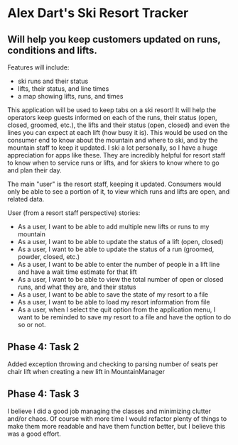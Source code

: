 # Alex Dart's Ski Resort Tracker

## Will help you keep customers updated on runs, conditions and lifts.

Features will include:
- ski runs and their status
- lifts, their status, and line times
- a map showing lifts, runs, and times

This application will be used to keep tabs on a ski resort! It will help the operators keep 
guests informed on each of the runs, their status (open, closed, groomed, etc.), the lifts and their status (open, closed)
and even the lines you can expect at each lift (how busy it is). This would be used on the consumer end to know about
the mountain and where to ski, and by the mountain staff to keep it updated. I ski a lot personally, so I have a
huge appreciation for apps like these. They are incredibly helpful for resort staff to know when to service runs or lifts,
and for skiers to know where to go and plan their day.

The main "user" is the resort staff, keeping it updated. Consumers would only be
able to see a portion of it, to view which runs and lifts are open, and related data.

User (from a resort staff perspective) stories:

 - As a user, I want to be able to add multiple new lifts or runs to my mountain
 - As a user, I want to be able to update the status of a lift (open, closed)
 - As a user, I want to be able to update the status of a run (groomed, powder, closed, etc.)
 - As a user, I want to be able to enter the number of people in a lift line and have a wait time estimate for that lift
 - As a user, I want to be able to view the total number of open or closed runs, and what they are, and their status
 - As a user, I want to be able to save the state of my resort to a file
 - As a user, I want to be able to load my resort information from file 
 - As a user, when I select the quit option from the application menu, I want to be reminded to save my resort to a file and have the option to do so or not.

## Phase 4: Task 2

Added exception throwing and checking to parsing number of seats per chair lift when creating a new lift in MountainManager

## Phase 4: Task 3

I believe I did a good job managing the classes and minimizing clutter and/or chaos. Of course with more time I would refactor plenty of things to make them more readable and have them function better, but I believe this was a good effort.